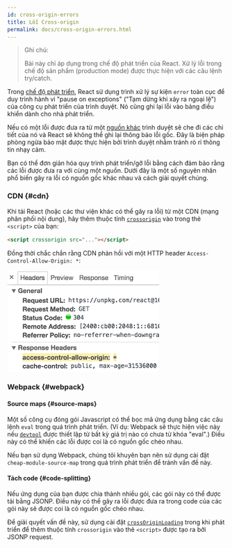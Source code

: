 ```yaml
---
id: cross-origin-errors
title: Lỗi Cross-origin
permalink: docs/cross-origin-errors.html
---
```


> Ghi chú:
>
> Bài này chỉ áp dụng trong chế độ phát triển của React. Xử lý lỗi trong chế độ sản phẩm (production mode) được thực hiện với các câu lệnh try/catch.

Trong [chế độ phát triển](/docs/optimizing-performance.html), React sử dụng trình xử lý sự kiện `error` toàn cục để duy trình hành vi "pause on exceptions" ("Tạm dừng khi xảy ra ngoại lệ") của công cụ phát triển của trình duyệt. Nó cũng ghi lại lỗi vào bảng điều khiển dành cho nhà phát triển.

Nếu có một lỗi được đưa ra từ một [nguồn khác](https://developer.mozilla.org/en-US/docs/Web/Security/Same-origin_policy) trình duyệt sẽ che đi các chi tiết của nó và React sẽ không thể ghi lại thông báo lỗi gốc. Đây là biện pháp phòng ngừa bảo mật được thực hiện bởi trình duyệt nhằm tránh rò rỉ thông tin nhạy cảm.

Bạn có thể đơn giản hóa quy trình phát triển/gỡ lỗi bằng cách đảm bảo rằng các lỗi được đưa ra với cùng một nguồn. Dưới đây là một số nguyên nhân phổ biến gây ra lỗi có nguồn gốc khác nhau và cách giải quyết chúng.

### CDN {#cdn}

Khi tải React (hoặc các thư viện khác có thể gây ra lỗi) từ một CDN (mạng phân phối nội dung), hãy thêm thuộc tính [`crossorigin`](https://developer.mozilla.org/en-US/docs/Web/HTML/CORS_settings_attributes) vào trong thẻ `<script>` của bạn:

```html
<script crossorigin src="..."></script>
```

Đồng thời chắc chắn rằng CDN phản hồi với một HTTP header `Access-Control-Allow-Origin: *`:

![Access-Control-Allow-Origin: *](../images/docs/cdn-cors-header.png)

### Webpack {#webpack}

#### Source maps {#source-maps}

Một số công cụ đóng gói Javascript có thể bọc mã ứng dụng bằng các câu lệnh `eval` trong quá trình phát triển. (Ví dụ: Webpack sẽ thực hiện việc này nếu [`devtool`](https://webpack.js.org/configuration/devtool/) được thiết lập từ bất kỳ giá trị nào có chưa từ khóa "eval".) Điều này có thể khiến các lỗi được coi là có nguồn gốc chéo nhau.

Nếu bạn sử dụng Webpack, chúng tôi khuyên bạn nên sử dụng cài đặt `cheap-module-source-map` trong quá trình phát triển để tránh vấn đề này.

#### Tách code {#code-splitting}

Nếu ứng dụng của bạn được chia thành nhiều gói, các gói này có thể được tải bằng JSONP. Điều này có thể gây ra lỗi được đưa ra trong code của các gói này sẽ được coi là có nguồn gốc chéo nhau.

Để giải quyết vấn đề này, sử dụng cài đặt [`crossOriginLoading`](https://webpack.js.org/configuration/output/#output-crossoriginloading) trong khi phát triển để thêm thuộc tính `crossorigin` vào thẻ `<script>` được tạo ra bởi JSONP request.
